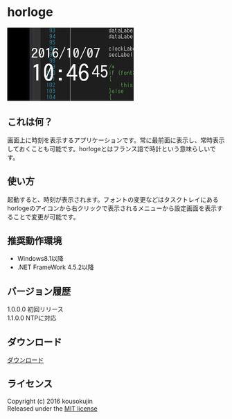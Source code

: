 # horloge
![screenshot](https://raw.githubusercontent.com/kousokujin/horloge/master/screenshot.png)

## これは何？
画面上に時刻を表示するアプリケーションです。常に最前面に表示し、常時表示しておくことも可能です。horlogeとはフランス語で時計という意味らしいです。

## 使い方
起動すると、時刻が表示されます。フォントの変更などはタスクトレイにあるhorlogeのアイコンから右クリックで表示されるメニューから設定画面を表示することで変更が可能です。

## 推奨動作環境
* Windows8.1以降
* .NET FrameWork 4.5.2以降

## バージョン履歴
1.0.0.0 初回リリース  
1.1.0.0 NTPに対応

## ダウンロード
[ダウンロード](https://github.com/kousokujin/horloge/releases)

## ライセンス
Copyright (c) 2016 kousokujin  
Released under the [MIT license][]

[MIT license]:http://opensource.org/licenses/mit-license.php "MIT license"
